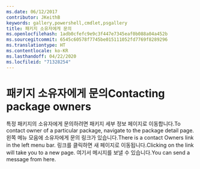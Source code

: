 ```yaml
---
ms.date: 06/12/2017
contributor: JKeithB
keywords: gallery,powershell,cmdlet,psgallery
title: 패키지 소유자에게 문의
ms.openlocfilehash: 1adb0cfefc9e9c3f447e7345eaf0b088a04a452b
ms.sourcegitcommit: 6545c60578f7745be015111052fd7769f8289296
ms.translationtype: HT
ms.contentlocale: ko-KR
ms.lasthandoff: 04/22/2020
ms.locfileid: "71328254"
---
```

# <a name="contacting-package-owners"></a><span data-ttu-id="96b61-103">패키지 소유자에게 문의</span><span class="sxs-lookup"><span data-stu-id="96b61-103">Contacting package owners</span></span>

<span data-ttu-id="96b61-104">특정 패키지의 소유자에게 문의하려면 패키지 세부 정보 페이지로 이동합니다.</span><span class="sxs-lookup"><span data-stu-id="96b61-104">To contact owner of a particular package, navigate to the package detail page.</span></span>
<span data-ttu-id="96b61-105">왼쪽 메뉴 모음에 소유자에게 문의 링크가 있습니다.</span><span class="sxs-lookup"><span data-stu-id="96b61-105">There is a contact Owners link in the left menu bar.</span></span>
<span data-ttu-id="96b61-106">링크를 클릭하면 새 페이지로 이동됩니다.</span><span class="sxs-lookup"><span data-stu-id="96b61-106">Clicking on the link will take you to a new page.</span></span>
<span data-ttu-id="96b61-107">여기서 메시지를 보낼 수 있습니다.</span><span class="sxs-lookup"><span data-stu-id="96b61-107">You can send a message from here.</span></span>
